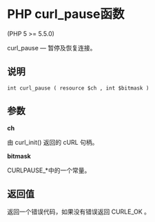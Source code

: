 # PHP curl_pause函数



(PHP 5 &gt;= 5.5.0)

curl_pause — 暂停及恢复连接。

## 说明

```
int curl_pause ( resource $ch , int $bitmask )

```

## 参数

**ch**

由 curl_init() 返回的 cURL 句柄。

**bitmask**

CURLPAUSE_*中的一个常量。

## 返回值

返回一个错误代码，如果没有错误返回 CURLE_OK 。



